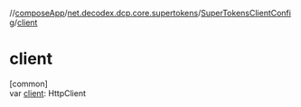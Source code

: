 //[composeApp](../../../index.md)/[net.decodex.dcp.core.supertokens](../index.md)/[SuperTokensClientConfig](index.md)/[client](client.md)

# client

[common]\
var [client](client.md): HttpClient
